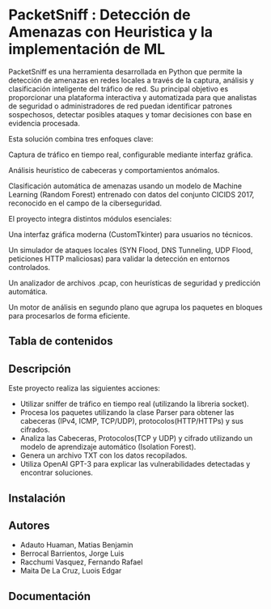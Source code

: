 # PacketSniff : Detección de Amenazas con Heuristica y la implementación de ML
PacketSniff es una herramienta desarrollada en Python que permite la detección de amenazas en redes locales a través de la captura, análisis y clasificación inteligente del tráfico de red. Su principal objetivo es proporcionar una plataforma interactiva y automatizada para que analistas de seguridad o administradores de red puedan identificar patrones sospechosos, detectar posibles ataques y tomar decisiones con base en evidencia procesada.

Esta solución combina tres enfoques clave:

Captura de tráfico en tiempo real, configurable mediante interfaz gráfica.

Análisis heurístico de cabeceras y comportamientos anómalos.

Clasificación automática de amenazas usando un modelo de Machine Learning (Random Forest) entrenado con datos del conjunto CICIDS 2017, reconocido en el campo de la ciberseguridad.

El proyecto integra distintos módulos esenciales:

Una interfaz gráfica moderna (CustomTkinter) para usuarios no técnicos.

Un simulador de ataques locales (SYN Flood, DNS Tunneling, UDP Flood, peticiones HTTP maliciosas) para validar la detección en entornos controlados.

Un analizador de archivos .pcap, con heurísticas de seguridad y predicción automática.

Un motor de análisis en segundo plano que agrupa los paquetes en bloques para procesarlos de forma eficiente.

## Tabla de contenidos
## Descripción
Este proyecto realiza las siguientes acciones:

- Utilizar sniffer de tráfico en tiempo real (utilizando la libreria socket).
- Procesa los paquetes utilizando la clase Parser para obtener las cabeceras (IPv4, ICMP, TCP/UDP), protocolos(HTTP/HTTPs) y sus cifrados.
- Analiza las Cabeceras, Protocolos(TCP y UDP) y cifrado utilizando un modelo de aprendizaje automático (Isolation Forest).
- Genera un archivo TXT con los datos recopilados.
- Utiliza OpenAI GPT-3 para explicar las vulnerabilidades detectadas y encontrar soluciones.
## Instalación


## Autores
- Adauto Huaman, Matias Benjamin
- Berrocal Barrientos, Jorge Luis
- Racchumi Vasquez, Fernando Rafael
- Maita De La Cruz, Luois Edgar

## Documentación

